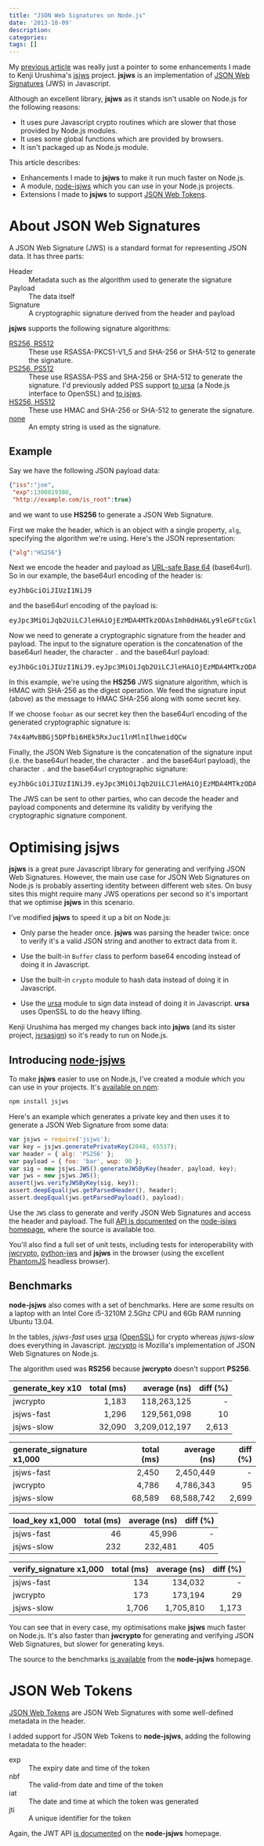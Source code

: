 ```yaml
---
title: "JSON Web Signatures on Node.js"
date: '2013-10-09'
description:
categories:
tags: []
---
```


My [previous article](/rssssa-pss-and-rsaes-oaep-in-javascript) was really
just a pointer to some enhancements I made to Kenji Urushima's [jsjws](http://kjur.github.io/jsjws/) project. __jsjws__ is an implementation of [JSON Web Signatures](http://tools.ietf.org/html/draft-ietf-jose-json-web-signature-13) (JWS) in Javascript.

Although an excellent library, __jsjws__ as it stands isn't usable on Node.js
for the following reasons:

- It uses pure Javascript crypto routines which are slower that those provided by Node.js modules.
- It uses some global functions which are provided by browsers.
- It isn't packaged up as Node.js module.

This article describes:

- Enhancements I made to __jsjws__ to make it run much faster on Node.js.
- A module, [node-jsjws](https://github.com/davedoesdev/node-jsjws) which you can use in your Node.js projects.
- Extensions I made to __jsjws__ to support [JSON Web Tokens](http://self-issued.info/docs/draft-ietf-oauth-json-web-token.html).

# About JSON Web Signatures

A JSON Web Signature (JWS) is a standard format for representing JSON data.
It has three parts:

<dl>
<dt>Header</dt>
<dd>Metadata such as the algorithm used to generate the signature</dd>

<dt>Payload</dt>
<dd>The data itself</dd>

<dt>Signature</dt>
<dd>A cryptographic signature derived from the header and payload</dd>
</dl>

__jsjws__ supports the following signature algorithms:

<dl>
<dt><a href="http://tools.ietf.org/html/draft-ietf-jose-json-web-algorithms-13#section-3.3">RS256, RS512</a></dt>
<dd>These use RSASSA-PKCS1-V1_5 and SHA-256 or SHA-512 to generate the signature.</dd>

<dt><a href="http://tools.ietf.org/html/draft-ietf-jose-json-web-algorithms-13#section-3.5">PS256, PS512</a></dt>
<dd>These use RSASSA-PSS and SHA-256 or SHA-512 to generate the signature. I'd previously added PSS support <a href="/rsassa-pss-in-node-js">to ursa</a> (a Node.js interface to OpenSSL) and <a href="/rssssa-pss-and-rsaes-oaep-in-javascript">to jsjws</a>.</dd>

<dt><a href="http://tools.ietf.org/html/draft-ietf-jose-json-web-algorithms-14#section-3.2">HS256, HS512</a></dt>
<dd>These use HMAC and SHA-256 or SHA-512 to generate the signature.

<dt><a href="http://tools.ietf.org/html/draft-ietf-jose-json-web-algorithms-14#section-3.6">none</a></dt>
<dd>An empty string is used as the signature.</dd>
</dl>

## Example

Say we have the following JSON payload data:

```json
{"iss":"joe",
 "exp":1300819380,
 "http://example.com/is_root":true}
```

and we want to use __HS256__ to generate a JSON Web Signature.

First we make the header, which is an object with a single property, `alg`, specifying the algorithm we're using. Here's the JSON representation:

```json
{"alg":"HS256"}
```

Next we encode the header and payload as [URL-safe Base 64](http://tools.ietf.org/html/rfc4648#section-5) (base64url). So in our example, the base64url encoding of the header is:

<pre><span class="nocode">eyJhbGciOiJIUzI1NiJ9</span></pre>

and the base64url encoding of the payload is:

<pre><span class="nocode">eyJpc3MiOiJqb2UiLCJleHAiOjEzMDA4MTkzODAsImh0dHA6Ly9leGFtcGxlLmNvbS9pc19yb290Ijp0cnVlfQ</span></pre>

Now we need to generate a cryptographic signature from the header and payload.
The input to the signature operation is the concatenation of the base64url
header, the character `.` and the base64url payload:

<pre><span class="nocode">eyJhbGciOiJIUzI1NiJ9.eyJpc3MiOiJqb2UiLCJleHAiOjEzMDA4MTkzODAsImh0dHA6Ly9leGFtcGxlLmNvbS9pc19yb290Ijp0cnVlfQ</span></pre>

In this example, we're using the __HS256__ JWS signature algorithm, which is HMAC with SHA-256 as the digest operation. We feed the signature input (above) as the message to HMAC SHA-256 along with some secret key.

If we choose `foobar` as our secret key then the base64url encoding of the generated cryptographic signature is:

<pre><span class="nocode">74x4aMvBBGj5DPfbi6HEk5RxJuc1lnMlnIlhweidQCw</span></pre>

Finally, the JSON Web Signature is the concatenation of the signature input (i.e.  the base64url header, the character `.` and the base64url payload), the character `.` and the base64url cryptographic signature:

<pre><span class="nocode">eyJhbGciOiJIUzI1NiJ9.eyJpc3MiOiJqb2UiLCJleHAiOjEzMDA4MTkzODAsImh0dHA6Ly9leGFtcGxlLmNvbS9pc19yb290Ijp0cnVlfQ.74x4aMvBBGj5DPfbi6HEk5RxJuc1lnMlnIlhweidQCw</span></pre>

The JWS can be sent to other parties, who can decode the header and payload components and determine its validity by verifying the cryptographic signature component.

# Optimising __jsjws__

__jsjws__ is a great pure Javascript library for generating and verifying
JSON Web Signatures. However, the main use case for JSON Web Signatures on
Node.js is probably asserting identity between different web sites. On busy
sites this might require many JWS operations per second so it's important that
we optimise __jsjws__ in this scenario.

I've modified __jsjws__ to speed it up a bit on Node.js:

- Only parse the header once. __jsjws__ was parsing the header twice: once to
  verify it's a valid JSON string and another to extract data from it.

- Use the built-in `Buffer` class to perform base64 encoding instead of doing it
  in Javascript.

- Use the built-in `crypto` module to hash data instead of doing it in
  Javascript.

- Use the [ursa](https://github.com/Obvious/ursa) module to sign data instead
  of doing it in Javascript. __ursa__ uses OpenSSL to do the heavy lifting.

Kenji Urushima has merged my changes back into __jsjws__ (and its sister project,
[jsrsasign](https://github.com/kjur/jsrsasign)) so it's ready to run on Node.js.

## Introducing [node-jsjws](https://github.com/davedoesdev/node-jsjws)

To make __jsjws__ easier to use on Node.js, I've created a module which you can
use in your projects. It's [available on npm](https://npmjs.org/package/jsjws):

```bash
npm install jsjws
```

Here's an example which generates a private key and then uses it to generate a
JSON Web Signature from some data:

```javascript
var jsjws = require('jsjws');
var key = jsjws.generatePrivateKey(2048, 65537);
var header = { alg: 'PS256' };
var payload = { foo: 'bar', wup: 90 };
var sig = new jsjws.JWS().generateJWSByKey(header, payload, key);
var jws = new jsjws.JWS();
assert(jws.verifyJWSByKey(sig, key));
assert.deepEqual(jws.getParsedHeader(), header);
assert.deepEqual(jws.getParsedPayload(), payload);
```

Use the `JWS` class to generate and verify JSON Web Signatures and access the
header and payload. The full [API is documented](https://github.com/davedoesdev/node-jsjws#api) on the [node-jsjws homepage](https://github.com/davedoesdev/node-jsjws), where the source is available too.

You'll also find a full set of unit tests, including tests for interoperability with [jwcrypto](https://github.com/mozilla/jwcrypto), [python-jws](https://github.com/brianloveswords/python-jws) and __jsjws__ in the browser (using the excellent [PhantomJS](http://phantomjs.org/) headless browser).

## Benchmarks

__node-jsjws__ also comes with a set of benchmarks. Here are some results on a laptop with an Intel Core i5-3210M 2.5Ghz CPU and 6Gb RAM running Ubuntu 13.04.

In the tables, _jsjws-fast_ uses [ursa](https://github.com/Obvious/ursa) ([OpenSSL](http://www.openssl.org/)) for crypto whereas _jsjws-slow_ does everything in Javascript. [jwcrypto](https://github.com/mozilla/jwcrypto) is Mozilla's
implementation of JSON Web Signatures on Node.js.

The algorithm used was __RS256__ because __jwcrypto__ doesn't support __PS256__.

generate_key x10|total (ms)|average (ns)| diff (%)
:--|--:|--:|--:
jwcrypto|1,183|118,263,125|-
jsjws-fast|1,296|129,561,098|10
jsjws-slow|32,090|3,209,012,197|2,613

generate_signature x1,000|total (ms)|average (ns)| diff (%)
:--|--:|--:|--:
jsjws-fast|2,450|2,450,449|-
jwcrypto|4,786|4,786,343|95
jsjws-slow|68,589|68,588,742|2,699

load_key x1,000|total (ms)|average (ns)| diff (%)
:--|--:|--:|--:
jsjws-fast|46|45,996|-
jsjws-slow|232|232,481|405

verify_signature x1,000|total (ms)|average (ns)| diff (%)
:--|--:|--:|--:
jsjws-fast|134|134,032|-
jwcrypto|173|173,194|29
jsjws-slow|1,706|1,705,810|1,173

You can see that in every case, my optimisations make __jsjws__ much faster on
Node.js. It's also faster than __jwcrypto__ for generating and verifying
JSON Web Signatures, but slower for generating keys.

The source to the benchmarks [is available](https://github.com/davedoesdev/node-jsjws/tree/master/bench) from the __node-jsjws__ homepage.

# JSON Web Tokens

[JSON Web Tokens](http://self-issued.info/docs/draft-ietf-oauth-json-web-token.html) are JSON Web Signatures with some well-defined metadata in the header.

I added support for JSON Web Tokens to __node-jsjws__, adding the following
metadata to the header:

<dl>
<dt>exp</dt>
<dd>The expiry date and time of the token</dd>

<dt>nbf</dt>
<dd>The valid-from date and time of the token</dd>

<dt>iat</dt>
<dd>The date and time at which the token was generated</dd>

<dt>jti</dt>
<dd>A unique identifier for the token</dd>
</dl>

Again, the JWT API [is documented](https://github.com/davedoesdev/node-jsjws#json-web-token-functions) on the __node-jsjws__ homepage.

